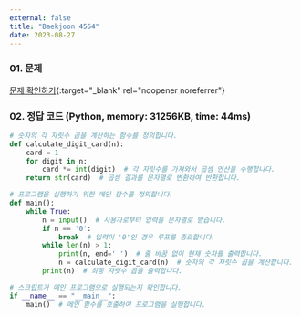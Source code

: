 ```yaml
---
external: false
title: "Baekjoon 4564"
date: 2023-08-27
---
```


### 01. 문제

[문제 확인하기](https://www.acmicpc.net/problem/4564){:target="_blank" rel="noopener noreferrer"}

### 02. 정답 코드 (Python, memory: 31256KB, time: 44ms)

```Python
# 숫자의 각 자릿수 곱을 계산하는 함수를 정의합니다.
def calculate_digit_card(n):
    card = 1
    for digit in n:
        card *= int(digit)  # 각 자릿수를 가져와서 곱셈 연산을 수행합니다.
    return str(card)  # 곱셈 결과를 문자열로 변환하여 반환합니다.

# 프로그램을 실행하기 위한 메인 함수를 정의합니다.
def main():
    while True:
        n = input()  # 사용자로부터 입력을 문자열로 받습니다.
        if n == '0':
            break  # 입력이 '0'인 경우 루프를 종료합니다.
        while len(n) > 1:
            print(n, end=' ')  # 줄 바꿈 없이 현재 숫자를 출력합니다.
            n = calculate_digit_card(n)  # 숫자의 각 자릿수 곱을 계산합니다.
        print(n)  # 최종 자릿수 곱을 출력합니다.

# 스크립트가 메인 프로그램으로 실행되는지 확인합니다.
if __name__ == "__main__":
    main()  # 메인 함수를 호출하여 프로그램을 실행합니다.
```
